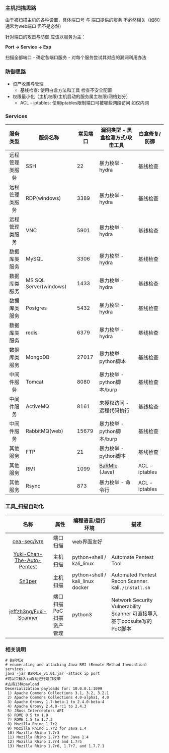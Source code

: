 ### 主机扫描思路

由于被扫描主机的各种设置，具体端口号 与 端口提供的服务 不必然相关（如80通常为web端口 但不是必然)

针对端口的攻击与防御 应该以服务为主：

**Port -> Service -> Exp**

扫描全部端口 - 确定各端口服务 - 对每个服务尝试其对应的漏洞利用办法

### 防御思路

* 资产收集与管理
   * 基线检查: 使用白盒方法和工具 检查不安全配置
* 权限最小化（主机权限/主机启动的服务属主权限/网络划分）
   * ACL - iptables: 使用iptables限制端口可被哪些网段访问 如仅内网

### Services

|服务类型|服务名称|常见端口|漏洞类型 - 黑盒检测方式/攻击工具|白盒修复/防御|
|:-------------:|-----|-----|-----|-----|
|远程管理类服务|SSH|22|暴力枚举 - hydra|基线检查|
|远程管理类服务|RDP(windows)|3389|暴力枚举 - hydra|基线检查|
|远程管理类服务|VNC|5901|暴力枚举 - hydra|基线检查|
|数据库类服务|MySQL|3306|暴力枚举 - hydra|基线检查|
|数据库类服务|MS SQL Server(windows)|1433|暴力枚举 - hydra|基线检查|
|数据库类服务|Postgres|5432|暴力枚举 - hydra|基线检查|
|数据库类服务|redis|6379|暴力枚举 - hydra|基线检查|
|数据库类服务|MongoDB|27017|暴力枚举 - python脚本|基线检查|
|中间件服务|Tomcat|8080|暴力枚举 - python脚本/burp|基线检查|
|中间件服务|ActiveMQ|8161|未授权访问 - 远程代码执行|基线检查|
|中间件服务|RabbitMQ(web)|15679|暴力枚举 - python脚本/burp|基线检查|
|其他服务|FTP|21|暴力枚举 - python脚本|基线检查|
|其他服务|RMI|1099|[BaRMIe](https://github.com/NickstaDB/BaRMIe) (Java) |ACL - iptables|
|其他服务|Rsync|873|暴力枚举 - 命令行|ACL - iptables|


### 工具_扫描自动化

|名称|属性|编程语言/运行环境|描述|
|:-------------:|--|--|-----|
|[cea-sec/ivre](https://github.com/cea-sec/ivre)|端口扫描|web界面友好|
|[Yuki-Chan-The-Auto-Pentest](https://github.com/Yukinoshita47/Yuki-Chan-The-Auto-Pentest)|主机扫描|python+shell / kali_linux|Automate Pentest Tool|
|[Sn1per](https://github.com/1N3/Sn1per)|主机扫描|python+shell / kali_linux docker|Automated Pentest Recon Scanner.  kali`./install.sh`|
|[jeffzh3ng/Fuxi-Scanner](https://github.com/jeffzh3ng/Fuxi-Scanner)|端口扫描 PoC扫描 资产管理|python3|Network Security Vulnerability Scanner 可直接导入基于pocsuite写的PoC脚本|

### 相关说明

```
# BaRMIe
# enumerating and attacking Java RMI (Remote Method Invocation) services.
java -jar BaRMIe_v1.01.jar -attack ip port
#可以只输入ip自动进行端口枚举
#支持13种payload
Deserialization payloads for: 10.0.0.1:1099
 1) Apache Commons Collections 3.1, 3.2, 3.2.1
 2) Apache Commons Collections 4.0-alpha1, 4.0
 3) Apache Groovy 1.7-beta-1 to 2.4.0-beta-4
 4) Apache Groovy 2.4.0-rc1 to 2.4.3
 5) JBoss Interceptors API
 6) ROME 0.5 to 1.0
 7) ROME 1.5 to 1.7.3
 8) Mozilla Rhino 1.7r2
 9) Mozilla Rhino 1.7r2 for Java 1.4
 10) Mozilla Rhino 1.7r3
 11) Mozilla Rhino 1.7r3 for Java 1.4
 12) Mozilla Rhino 1.7r4 and 1.7r5
 13) Mozilla Rhino 1.7r6, 1.7r7, and 1.7.7.1
 ```
